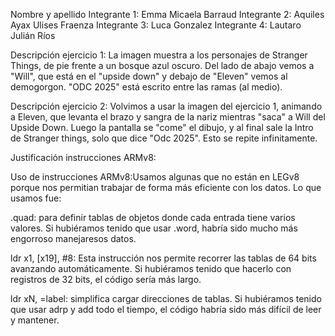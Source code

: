 Nombre y apellido 
Integrante 1: Emma Micaela Barraud
Integrante 2: Aquiles Ayax Ulises Fraenza
Integrante 3: Luca Gonzalez
Integrante 4: Lautaro Julián Ríos


Descripción ejercicio 1: La imagen muestra a los personajes de Stranger Things, de pie frente a un bosque azul oscuro. Del lado de abajo vemos a "Will", que está en el "upside down" y debajo de "Eleven" vemos al demogorgon. "ODC 2025" está escrito entre las ramas (al medio).



Descripción ejercicio 2: Volvimos a usar la imagen del ejercicio 1, animando a Eleven, que levanta el brazo y sangra de la nariz mientras "saca" a Will del Upside Down. Luego la pantalla se "come" el dibujo, y al final sale la Intro de Stranger things, solo que dice "Odc 2025". Esto se repite infinitamente.


Justificación instrucciones ARMv8:


Uso de instrucciones ARMv8:Usamos algunas que no están en LEGv8 porque nos permitian trabajar de forma más eficiente con los datos. Lo que usamos fue:

  .quad: para definir tablas de objetos donde cada entrada tiene varios valores. Si hubiéramos tenido que usar .word, habría sido mucho más engorroso manejaresos datos.

  ldr x1, [x19], #8: Esta instrucción nos permite recorrer las tablas de 64 bits avanzando automáticamente. Si hubiéramos tenido que hacerlo con registros de 32 bits, el código sería más largo.

  ldr xN, =label: simplifica cargar direcciones de tablas. Si hubiéramos tenido que usar adrp y add todo el tiempo, el código habría sido más difícil de leer y mantener.

